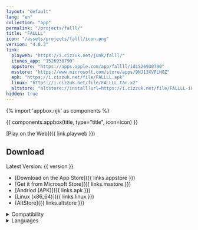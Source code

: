 ```yaml
---
layout: "default"
lang: "en"
collection: "app"
permalink: "/projects/falll/"
title: "FALLLL"
icon: "/assets/projects/falll/icon.png"
version: "4.0.3"
link:
  playweb: "https://i.cizzuk.net/junk/falll/"
  itunes_app: "1526930790"
  appstore: "https://apps.apple.com/app/fallll/id1526930790"
  msstore: "https://www.microsoft.com/store/apps/9NJ13XVFLH0Z"
  apk: "https://i.cizzuk.net/file/FALLLL.apk"
  linux: "https://i.cizzuk.net/file/FALLLL.tar.xz"
  altstore: "altstore://install?url=https://i.cizzuk.net/file/FALLLL-iOS.ipa"
hidden: true
---
```

{% import 'appbox.njk' as components %}

{{ components.appbox(title, type="title", icon=icon) }}

[Play on the Web]({{ link.playweb }})

## Download

Latest Version: {{ version }}

- [Download on the App Store]({{ links.appstore }})
- [Get it from Microsoft Store]({{ links.msstore }})
- [Andriod (APK)]({{ links.apk }})
- [Linux (x86_64)]({{ links.linux }})
- [AltStore]({{ links.altstore }})

<details>
  <summary>Compatibility</summary>
  <ul>
    <li>iOS 12.0 or later.</li>
    <li>iPadOS 12.0 or later.</li>
    <li>macOS 10.13.0 or later.</li>
    <li>tvOS 12.0 or later.</li>
    <li>Windows 10 Version 10240.0 or later.</li>
    <ul>
      <li>x86</li>
      <li>x64</li>
      <li>Arm</li>
      <li>Arm64</li>
    </ul>
    <li>Linux</li>
    <ul>
      <li>x64</li>
    </ul>
    <li>Android 9.0 or later.</li>
  </ul>
</details>

<details>
  <summary>Languages</summary>
  <ul>
    <li>English</li>
    <li>Japanese</li>
    <li>Spanish</li>
  </ul>
</details>

